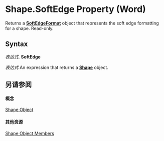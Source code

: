 
# Shape.SoftEdge Property (Word)

Returns a  **[SoftEdgeFormat](d8ebe0ee-7520-da40-fbee-10d142ef8023.md)** object that represents the soft edge formatting for a shape. Read-only.


## Syntax

 _表达式_. **SoftEdge**

 _表达式_ An expression that returns a **[Shape](604029ce-9b2f-9748-5d4e-b458796fa2f0.md)** object.


## 另请参阅


#### 概念


[Shape Object](604029ce-9b2f-9748-5d4e-b458796fa2f0.md)
#### 其他资源


[Shape Object Members](http://msdn.microsoft.com/library/4aa8e2f4-5629-3922-11e4-df028bd1e1de%28Office.15%29.aspx)